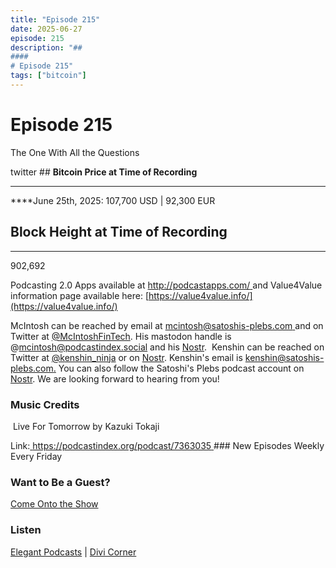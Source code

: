 ```yaml
---
title: "Episode 215"
date: 2025-06-27
episode: 215
description: "## 
#### 
# Episode 215"
tags: ["bitcoin"]
---
```


## 
#### 
# Episode 215

The One With All the Questions

twitter ## **Bitcoin Price at Time of Recording**
** **

****June 25th, 2025: 107,700 USD | 92,300 EUR

## **Block Height at Time of Recording**
****

902,692

Podcasting 2.0 Apps available at [http://podcastapps.com/ ](http://newpodcastapps.com/) and Value4Value information page available here: [https://value4value.info/](https://value4value.info/)

McIntosh can be reached by email at [mcintosh@satoshis-plebs.com ](mailto:mcintosh@satoshis-plebs.com)and on Twitter at [@McIntoshFinTech](https://x.com/McIntoshFinTech). His mastodon handle is @mcintosh@podcastindex.social and his [Nostr](https://njump.me/npub197swtr3ymz7aw72tu7eqspxjta7zwcwf23uw4fxyxe2r2eyrfa2sdpner3).  Kenshin can be reached on Twitter at [@k](https://x.com/kenshin_ninja)[enshin_ninja](https://x.com/kenshin_ninja) or on [Nostr](https://njump.me/npub10xxhztawwgtuapdej49q5jgfawu5p0f2j2tzuaxxww2hl546ct3sr7pcjl). Kenshin's email is [kenshin@satoshis-plebs.com.](mailto:kenshin@satoshis-plebs.com) You can also follow the Satoshi's Plebs podcast account on [Nostr](https://njump.me/npub1hkkcygtuz63jccf3ls63eqltrkztnx2n0kqtq2qgeqq6e52x9xyqpyfvlm). We are looking forward to hearing from you!

### Music Credits

 Live For Tomorrow by Kazuki Tokaji

Link:[ https://podcastindex.org/podcast/7363035 ](https://podcastindex.org/podcast/7363035)### New Episodes Weekly
Every Friday

### Want to Be a Guest?
[Come Onto the Show](#)

### Listen
[Elegant Podcasts](#)  |  [Divi Corner](#)